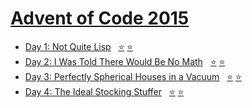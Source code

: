# [Advent of Code 2015](https://adventofcode.com/2015)

- [Day 1: Not Quite Lisp](https://adventofcode.com/2015/day/1) &nbsp; [⭐](day01/part1.py) [⭐](day01/part2.py)
- [Day 2: I Was Told There Would Be No Math](https://adventofcode.com/2015/day/2) &nbsp; [⭐](day02/part1.py) [⭐](day02/part2.py)
- [Day 3: Perfectly Spherical Houses in a Vacuum](https://adventofcode.com/2015/day/3) &nbsp; [⭐](day03/part1.py) [⭐](day03/part2.py)
- [Day 4: The Ideal Stocking Stuffer](https://adventofcode.com/2015/day/4) &nbsp; [⭐](day04/part1.py) [⭐](day04/part2.py)
